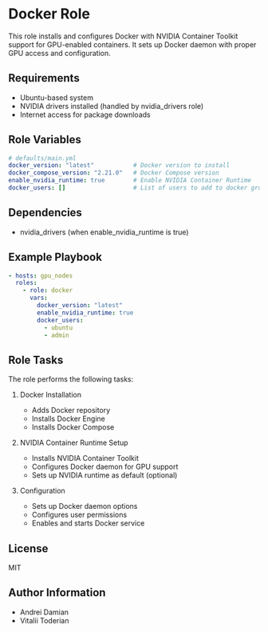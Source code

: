 # Docker Role

This role installs and configures Docker with NVIDIA Container Toolkit support for GPU-enabled containers. It sets up Docker daemon with proper GPU access and configuration.

## Requirements

- Ubuntu-based system
- NVIDIA drivers installed (handled by nvidia_drivers role)
- Internet access for package downloads

## Role Variables

```yaml
# defaults/main.yml
docker_version: "latest"           # Docker version to install
docker_compose_version: "2.21.0"   # Docker Compose version
enable_nvidia_runtime: true        # Enable NVIDIA Container Runtime
docker_users: []                   # List of users to add to docker group
```

## Dependencies

- nvidia_drivers (when enable_nvidia_runtime is true)

## Example Playbook

```yaml
- hosts: gpu_nodes
  roles:
    - role: docker
      vars:
        docker_version: "latest"
        enable_nvidia_runtime: true
        docker_users:
          - ubuntu
          - admin
```

## Role Tasks

The role performs the following tasks:

1. Docker Installation
   - Adds Docker repository
   - Installs Docker Engine
   - Installs Docker Compose

2. NVIDIA Container Runtime Setup
   - Installs NVIDIA Container Toolkit
   - Configures Docker daemon for GPU support
   - Sets up NVIDIA runtime as default (optional)

3. Configuration
   - Sets up Docker daemon options
   - Configures user permissions
   - Enables and starts Docker service

## License

MIT

## Author Information

- Andrei Damian
- Vitalii Toderian 